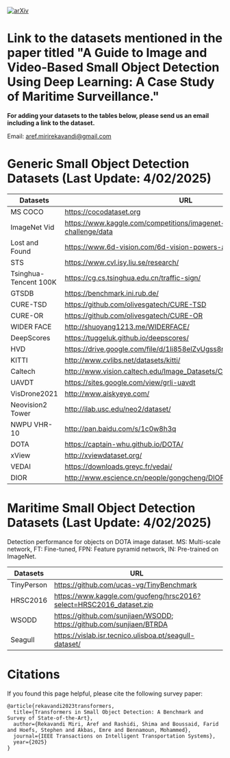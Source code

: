 [![arXiv](https://img.shields.io/badge/arXiv-2309.04902-b31b1b.svg)](https://arxiv.org/abs/2207.12926)

# Link to the datasets mentioned in the paper titled "A Guide to Image and Video-Based Small Object Detection Using Deep Learning: A Case Study of Maritime Surveillance."

**For adding your datasets to the tables below, please send us an email including a link to the dataset.**

Email: aref.mirirekavandi@gmail.com

# Generic Small Object Detection Datasets (Last Update: 4/02/2025)

| Datasets | URL |
| -------- | -------- |
| MS COCO |https://cocodataset.org|
| ImageNet Vid |https://www.kaggle.com/competitions/imagenet-object-localization-challenge/data|
|Lost and Found |https://www.6d-vision.com/6d-vision-powers-autonomous-driving |
|STS | https://www.cvl.isy.liu.se/research/|
|Tsinghua-Tencent  100K | https://cg.cs.tsinghua.edu.cn/traffic-sign/|
|GTSDB |https://benchmark.ini.rub.de/ |
|CURE-TSD | https://github.com/olivesgatech/CURE-TSD|
|CURE-OR| https://github.com/olivesgatech/CURE-OR|
|WIDER FACE |http://shuoyang1213.me/WIDERFACE/ |
|DeepScores|https://tuggeluk.github.io/deepscores/ |
|HVD |https://drive.google.com/file/d/1li858elZvUgss8rC_yDsb5bDfiRyhdrX/view|
|KITTI |http://www.cvlibs.net/datasets/kitti/ |
|Caltech |http://www.vision.caltech.edu/Image_Datasets/CaltechPedestrians/ |
|UAVDT |https://sites.google.com/view/grli-uavdt |
|VisDrone2021 |http://www.aiskyeye.com/ |
|Neovision2 Tower | http://ilab.usc.edu/neo2/dataset/|
|NWPU VHR-10 | http://pan.baidu.com/s/1c0w8h3q|
|DOTA | https://captain-whu.github.io/DOTA/|
|xView | http://xviewdataset.org/|
|VEDAI |https://downloads.greyc.fr/vedai/ |
|DIOR |http://www.escience.cn/people/gongcheng/DIOR.html |

# Maritime Small Object Detection Datasets (Last Update: 4/02/2025)

Detection performance for objects on DOTA image dataset. MS: Multi-scale network, FT: Fine-tuned, FPN: Feature pyramid network, IN: Pre-trained on ImageNet.

| Datasets | URL |
| -------- | -------- |
|TinyPerson |https://github.com/ucas-vg/TinyBenchmark |
|HRSC2016 |https://www.kaggle.com/guofeng/hrsc2016?select=HRSC2016_dataset.zip |
|WSODD|https://github.com/sunjiaen/WSODD; https://github.com/sunjiaen/BTRDA|
|Seagull|https://vislab.isr.tecnico.ulisboa.pt/seagull-dataset/ |



# Citations
If you found this page helpful, please cite the following survey paper:

```
@article{rekavandi2023transformers,
  title={Transformers in Small Object Detection: A Benchmark and Survey of State-of-the-Art},
  author={Rekavandi Miri, Aref and Rashidi, Shima and Boussaid, Farid and Hoefs, Stephen and Akbas, Emre and Bennamoun, Mohammed},
  journal={IEEE Transactions on Intelligent Transportation Systems},
  year={2025}
}
```
